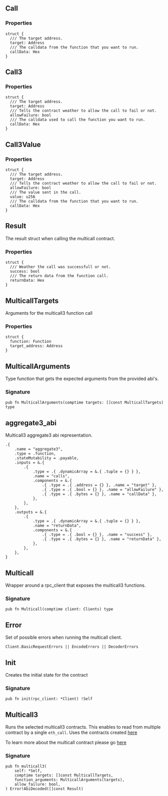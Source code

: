 ## Call

### Properties

```zig
struct {
  /// The target address.
  target: Address
  /// The calldata from the function that you want to run.
  callData: Hex
}
```

## Call3

### Properties

```zig
struct {
  /// The target address.
  target: Address
  /// Tells the contract weather to allow the call to fail or not.
  allowFailure: bool
  /// The calldata used to call the function you want to run.
  callData: Hex
}
```

## Call3Value

### Properties

```zig
struct {
  /// The target address.
  target: Address
  /// Tells the contract weather to allow the call to fail or not.
  allowFailure: bool
  /// The value sent in the call.
  value: u256
  /// The calldata from the function that you want to run.
  callData: Hex
}
```

## Result

The result struct when calling the multicall contract.

### Properties

```zig
struct {
  /// Weather the call was successfull or not.
  success: bool
  /// The return data from the function call.
  returnData: Hex
}
```

## MulticallTargets

Arguments for the multicall3 function call

### Properties

```zig
struct {
  function: Function
  target_address: Address
}
```

## MulticallArguments
Type function that gets the expected arguments from the provided abi's.

### Signature

```zig
pub fn MulticallArguments(comptime targets: []const MulticallTargets) type
```

## aggregate3_abi

Multicall3 aggregate3 abi representation.

```zig
.{
    .name = "aggregate3",
    .type = .function,
    .stateMutability = .payable,
    .inputs = &.{
        .{
            .type = .{ .dynamicArray = &.{ .tuple = {} } },
            .name = "calls",
            .components = &.{
                .{ .type = .{ .address = {} }, .name = "target" },
                .{ .type = .{ .bool = {} }, .name = "allowFailure" },
                .{ .type = .{ .bytes = {} }, .name = "callData" },
            },
        },
    },
    .outputs = &.{
        .{
            .type = .{ .dynamicArray = &.{ .tuple = {} } },
            .name = "returnData",
            .components = &.{
                .{ .type = .{ .bool = {} }, .name = "success" },
                .{ .type = .{ .bytes = {} }, .name = "returnData" },
            },
        },
    },
}
```

## Multicall
Wrapper around a rpc_client that exposes the multicall3 functions.

### Signature

```zig
pub fn Multicall(comptime client: Clients) type
```

## Error

Set of possible errors when running the multicall client.

```zig
Client.BasicRequestErrors || EncodeErrors || DecoderErrors
```

## Init
Creates the initial state for the contract

### Signature

```zig
pub fn init(rpc_client: *Client) !Self
```

## Multicall3
Runs the selected multicall3 contracts.
This enables to read from multiple contract by a single `eth_call`.
Uses the contracts created [here](https://www.multicall3.com/)

To learn more about the multicall contract please go [here](https://github.com/mds1/multicall)

### Signature

```zig
pub fn multicall3(
    self: *Self,
    comptime targets: []const MulticallTargets,
    function_arguments: MulticallArguments(targets),
    allow_failure: bool,
) Error!AbiDecoded([]const Result)
```

